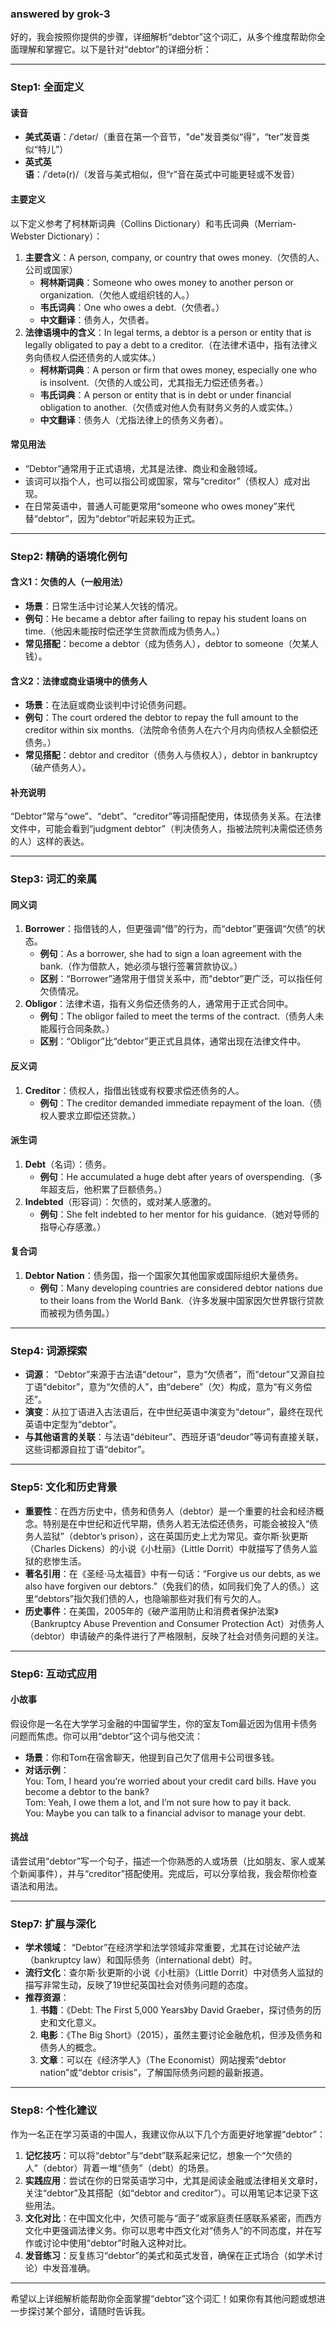 ### answered by grok-3
好的，我会按照你提供的步骤，详细解析“debtor”这个词汇，从多个维度帮助你全面理解和掌握它。以下是针对“debtor”的详细分析：

---

### Step1: 全面定义
#### 读音
- **美式英语**：/ˈdetər/（重音在第一个音节，"de"发音类似“得”，“ter”发音类似“特儿”）
- **英式英语**：/ˈdetə(r)/（发音与美式相似，但“r”音在英式中可能更轻或不发音）

#### 主要定义
以下定义参考了柯林斯词典（Collins Dictionary）和韦氏词典（Merriam-Webster Dictionary）：
1. **主要含义**：A person, company, or country that owes money.（欠债的人、公司或国家）
   - **柯林斯词典**：Someone who owes money to another person or organization.（欠他人或组织钱的人。）
   - **韦氏词典**：One who owes a debt.（欠债者。）
   - **中文翻译**：债务人，欠债者。
2. **法律语境中的含义**：In legal terms, a debtor is a person or entity that is legally obligated to pay a debt to a creditor.（在法律术语中，指有法律义务向债权人偿还债务的人或实体。）
   - **柯林斯词典**：A person or firm that owes money, especially one who is insolvent.（欠债的人或公司，尤其指无力偿还债务者。）
   - **韦氏词典**：A person or entity that is in debt or under financial obligation to another.（欠债或对他人负有财务义务的人或实体。）
   - **中文翻译**：债务人（尤指法律上的债务义务者）。

#### 常见用法
- “Debtor”通常用于正式语境，尤其是法律、商业和金融领域。
- 该词可以指个人，也可以指公司或国家，常与“creditor”（债权人）成对出现。
- 在日常英语中，普通人可能更常用“someone who owes money”来代替“debtor”，因为“debtor”听起来较为正式。

---

### Step2: 精确的语境化例句
#### 含义1：欠债的人（一般用法）
- **场景**：日常生活中讨论某人欠钱的情况。
- **例句**：He became a debtor after failing to repay his student loans on time.（他因未能按时偿还学生贷款而成为债务人。）
- **常见搭配**：become a debtor（成为债务人），debtor to someone（欠某人钱）。

#### 含义2：法律或商业语境中的债务人
- **场景**：在法庭或商业谈判中讨论债务问题。
- **例句**：The court ordered the debtor to repay the full amount to the creditor within six months.（法院命令债务人在六个月内向债权人全额偿还债务。）
- **常见搭配**：debtor and creditor（债务人与债权人），debtor in bankruptcy（破产债务人）。

#### 补充说明
“Debtor”常与“owe”、“debt”、“creditor”等词搭配使用，体现债务关系。在法律文件中，可能会看到“judgment debtor”（判决债务人，指被法院判决需偿还债务的人）这样的表达。

---

### Step3: 词汇的亲属
#### 同义词
1. **Borrower**：指借钱的人，但更强调“借”的行为，而“debtor”更强调“欠债”的状态。
   - **例句**：As a borrower, she had to sign a loan agreement with the bank.（作为借款人，她必须与银行签署贷款协议。）
   - **区别**：“Borrower”通常用于借贷关系中，而“debtor”更广泛，可以指任何欠债情况。
2. **Obligor**：法律术语，指有义务偿还债务的人，通常用于正式合同中。
   - **例句**：The obligor failed to meet the terms of the contract.（债务人未能履行合同条款。）
   - **区别**：“Obligor”比“debtor”更正式且具体，通常出现在法律文件中。

#### 反义词
1. **Creditor**：债权人，指借出钱或有权要求偿还债务的人。
   - **例句**：The creditor demanded immediate repayment of the loan.（债权人要求立即偿还贷款。）

#### 派生词
1. **Debt**（名词）：债务。
   - **例句**：He accumulated a huge debt after years of overspending.（多年超支后，他积累了巨额债务。）
2. **Indebted**（形容词）：欠债的，或对某人感激的。
   - **例句**：She felt indebted to her mentor for his guidance.（她对导师的指导心存感激。）

#### 复合词
1. **Debtor Nation**：债务国，指一个国家欠其他国家或国际组织大量债务。
   - **例句**：Many developing countries are considered debtor nations due to their loans from the World Bank.（许多发展中国家因欠世界银行贷款而被视为债务国。）

---

### Step4: 词源探索
- **词源**： “Debtor”来源于古法语“detour”，意为“欠债者”，而“detour”又源自拉丁语“debitor”，意为“欠债的人”，由“debere”（欠）构成，意为“有义务偿还”。
- **演变**：从拉丁语进入古法语后，在中世纪英语中演变为“detour”，最终在现代英语中定型为“debtor”。
- **与其他语言的关联**：与法语“débiteur”、西班牙语“deudor”等词有直接关联，这些词都源自拉丁语“debitor”。

---

### Step5: 文化和历史背景
- **重要性**：在西方历史中，债务和债务人（debtor）是一个重要的社会和经济概念。特别是在中世纪和近代早期，债务人若无法偿还债务，可能会被投入“债务人监狱”（debtor’s prison），这在英国历史上尤为常见。查尔斯·狄更斯（Charles Dickens）的小说《小杜丽》（Little Dorrit）中就描写了债务人监狱的悲惨生活。
- **著名引用**：在《圣经·马太福音》中有一句话：“Forgive us our debts, as we also have forgiven our debtors.”（免我们的债，如同我们免了人的债。）这里“debtors”指欠我们债的人，也隐喻那些对我们有亏欠的人。
- **历史事件**：在美国，2005年的《破产滥用防止和消费者保护法案》（Bankruptcy Abuse Prevention and Consumer Protection Act）对债务人（debtor）申请破产的条件进行了严格限制，反映了社会对债务问题的关注。

---

### Step6: 互动式应用
#### 小故事
假设你是一名在大学学习金融的中国留学生，你的室友Tom最近因为信用卡债务问题而焦虑。你可以用“debtor”这个词与他交流：
- **场景**：你和Tom在宿舍聊天，他提到自己欠了信用卡公司很多钱。
- **对话示例**：  
  You: Tom, I heard you’re worried about your credit card bills. Have you become a debtor to the bank?  
  Tom: Yeah, I owe them a lot, and I’m not sure how to pay it back.  
  You: Maybe you can talk to a financial advisor to manage your debt.

#### 挑战
请尝试用“debtor”写一个句子，描述一个你熟悉的人或场景（比如朋友、家人或某个新闻事件），并与“creditor”搭配使用。完成后，可以分享给我，我会帮你检查语法和用法。

---

### Step7: 扩展与深化
- **学术领域**： “Debtor”在经济学和法学领域非常重要，尤其在讨论破产法（bankruptcy law）和国际债务（international debt）时。
- **流行文化**：查尔斯·狄更斯的小说《小杜丽》（Little Dorrit）中对债务人监狱的描写非常生动，反映了19世纪英国社会对债务问题的态度。
- **推荐资源**：
  1. **书籍**：《Debt: The First 5,000 Years》by David Graeber，探讨债务的历史和文化意义。
  2. **电影**：《The Big Short》（2015），虽然主要讨论金融危机，但涉及债务和债务人的概念。
  3. **文章**：可以在《经济学人》（The Economist）网站搜索“debtor nation”或“debtor crisis”，了解国际债务问题的最新报道。

---

### Step8: 个性化建议
作为一名正在学习英语的中国人，我建议你从以下几个方面更好地掌握“debtor”：
1. **记忆技巧**：可以将“debtor”与“debt”联系起来记忆，想象一个“欠债的人”（debtor）背着一堆“债务”（debt）的场景。
2. **实践应用**：尝试在你的日常英语学习中，尤其是阅读金融或法律相关文章时，关注“debtor”及其搭配（如“debtor and creditor”）。可以用笔记本记录下这些用法。
3. **文化对比**：在中国文化中，欠债可能与“面子”或家庭责任感联系紧密，而西方文化中更强调法律义务。你可以思考中西文化对“债务人”的不同态度，并在写作或讨论中使用“debtor”时融入这种对比。
4. **发音练习**：反复练习“debtor”的美式和英式发音，确保在正式场合（如学术讨论）中发音准确。

---

希望以上详细解析能帮助你全面掌握“debtor”这个词汇！如果你有其他问题或想进一步探讨某个部分，请随时告诉我。